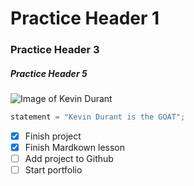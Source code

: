 # Practice Header 1 #
### Practice Header 3 ###
##### Practice Header 5 #####

![Image of Kevin Durant](https://external-content.duckduckgo.com/iu/?u=https%3A%2F%2Ftse1.mm.bing.net%2Fth%3Fid%3DOIP.ld9gj2vvG6ZGRpQjX8B9fwAAAA%26pid%3DApi&f=1&ipt=f52527d40d11122453620a23c8d1207726e6141a5248ef84e1793d54cfdb1e14&ipo=images)

``` python
statement = "Kevin Durant is the GOAT";
```

- [x] Finish project
- [x] Finish Mardkown lesson
- [ ] Add project to Github
- [ ] Start portfolio

